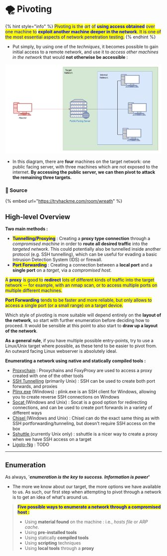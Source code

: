 # 🌪 Pivoting

{% hint style="info" %}
<mark style="color:blue;">Pivoting is the</mark> _<mark style="color:blue;">art</mark>_ <mark style="color:blue;">of</mark> <mark style="color:blue;">**using access obtained**</mark> <mark style="color:blue;">over one machine to</mark> <mark style="color:blue;">**exploit another machine deeper in the network**</mark><mark style="color:blue;">. It is one of the most essential aspects of network penetration testing.</mark>
{% endhint %}

* Put simply, by using one of the _techniques_, it becomes possible to gain initial access to a remote network, and use it to _access other machines in the network_ that would **not otherwise be accessible** :

![](<../.gitbook/assets/image (82).png>)

* In this diagram, there are **four** machines on the target network: one public facing server, with three machines which are not exposed to the internet. **By accessing the public server, we can then pivot to attack the remaining three targets.**

### :link: Source

{% embed url="https://tryhackme.com/room/wreath" %}

## High-level Overview

**Two main methods :**

* <mark style="color:blue;">**Tunnelling/Proxying**</mark> : Creating a **proxy type connection** through a _compromised machine_ in order to **route all desired traffic** into the _targeted network_. This could potentially also be tunnelled inside another protocol (e.g. SSH tunnelling), which can be useful for evading a basic Intrusion Detection System (IDS) or firewall.
* <mark style="color:blue;">**Port Forwarding**</mark> : Creating a connection between a **local port** and a **single port** on a _target_, via a _compromised host._

<mark style="color:blue;">A</mark> <mark style="color:blue;">**proxy**</mark> <mark style="color:blue;">is good to</mark> <mark style="color:blue;">**redirect**</mark> <mark style="color:blue;">lots of different kinds of traffic into the target network -- for example, with an nmap scan, or to access multiple ports on multiple different machines.</mark>

<mark style="color:blue;">**Port Forwarding**</mark> <mark style="color:blue;">tends to be faster and more reliable, but only allows to access a single port (or a small range) on a target device.</mark>

Which style of pivoting is more suitable will depend entirely on the **layout of the network**, so start with further enumeration before deciding how to proceed. It would be sensible at this point to also start to **draw up a layout of the network**.

**As a general rule**, if you have multiple possible entry-points, try to use a Linux/Unix target where possible, as these tend to be easier to pivot from. An outward facing Linux webserver is absolutely ideal.

**Enumerating a network using native and statically compiled tools :**

* [Proxychain](pivoting-tools/proxychains-foxyproxy.md) : Proxychains and FoxyProxy are used to access a proxy created with one of the other tools
* [SSH Tunnelling](pivoting-tools/ssh-tunnelling-port-forwarding.md) (primarily Unix) : SSH can be used to create both port forwards, and proxies
* [Plinx.exe](pivoting-tools/plinx.exe.md) (Windows) : plink.exe is an SSH client for Windows, allowing you to create reverse SSH connections on Windows
* [Socat ](pivoting-tools/socat.md)(Windows and Unix) : Socat is a good option for redirecting connections, and can be used to create port forwards in a variety of different ways
* [Chisel ](pivoting-tools/chisel.md)(Windows and Unix) : Chisel can do the exact same thing as with SSH portforwarding/tunneling, but doesn't require SSH access on the box
* [Sshuttle ](pivoting-tools/sshuttle.md)(currently Unix only) : sshuttle is a nicer way to create a proxy when we have SSH access on a target
* [Ligolo-Ng](pivoting-tools/ligolo-ng.md) : TODO

***

## Enumeration

As always, '_**enumeration is the key to success**. **Information is power**_**'**

* The more we know about our target, the more options we have available to us. As such, our first step when attempting to pivot through a network is to get an idea of what's around us.

> <mark style="color:blue;">**Five possible ways to enumerate a network through a compromised host :**</mark>
>
> * Using **material found** on the machine : i.e., _hosts file_ or _ARP cache_.
> * Using **pre-installed tools**
> * Using statically **compiled tools**
> * Using **scripting** techniques
> * Using **local tools** through a **proxy**
